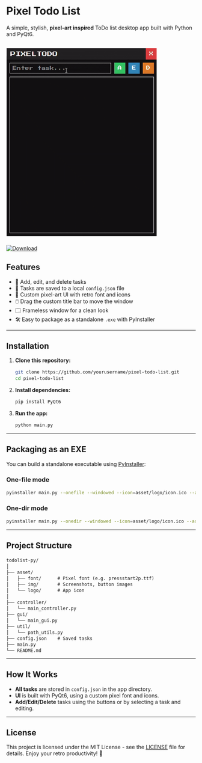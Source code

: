 # Pixel Todo List

A simple, stylish, **pixel-art inspired** ToDo list desktop app built with Python and PyQt6.

![demo](https://github.com/soklimkhy/pixel_todo/raw/main/asset/gif/GIF.gif)
---
[![Download](https://img.shields.io/badge/Download-Pixel--Todo--v1.0.0-blue)](https://github.com/soklimkhy/pixel_todo/releases/tag/v1.0.0)

## Features

- 📝 Add, edit, and delete tasks
- 💾 Tasks are saved to a local `config.json` file
- 🎨 Custom pixel-art UI with retro font and icons
- 🖱️ Drag the custom title bar to move the window
- 🗔 Frameless window for a clean look
- 🛠️ Easy to package as a standalone `.exe` with PyInstaller

---

## Installation

1. **Clone this repository:**
    ```sh
    git clone https://github.com/yourusername/pixel-todo-list.git
    cd pixel-todo-list
    ```

2. **Install dependencies:**
    ```sh
    pip install PyQt6
    ```

3. **Run the app:**
    ```sh
    python main.py
    ```

---

## Packaging as an EXE

You can build a standalone executable using [PyInstaller](https://pyinstaller.org/):

### One-file mode

```sh
pyinstaller main.py --onefile --windowed --icon=asset/logo/icon.ico --add-data "asset/img;asset/img" --add-data "asset/font;asset/font" --add-data "asset/logo;asset/logo"
```

### One-dir mode

```sh
pyinstaller main.py --onedir --windowed --icon=asset/logo/icon.ico --add-data "asset/img;asset/img" --add-data "asset/font;asset/font" --add-data "asset/logo;asset/logo"
```

---

## Project Structure

```
todolist-py/
│
├── asset/
│   ├── font/      # Pixel font (e.g. pressstart2p.ttf)
│   ├── img/       # Screenshots, button images
│   └── logo/      # App icon
│
├── controller/
│   └── main_controller.py
├── gui/
│   └── main_gui.py
├── util/
│   └── path_utils.py
├── config.json    # Saved tasks
├── main.py
└── README.md
```

---

## How It Works

- **All tasks** are stored in `config.json` in the app directory.
- **UI** is built with PyQt6, using a custom pixel font and icons.
- **Add/Edit/Delete** tasks using the buttons or by selecting a task and editing.
---
## License
This project is licensed under the MIT License - see the [LICENSE](LICENSE) file for details.
Enjoy your retro productivity! 🚀
